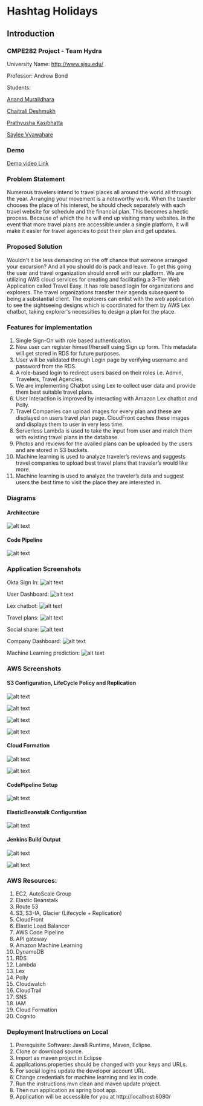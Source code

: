 # Hashtag Holidays

## Introduction
 
### CMPE282 Project - Team Hydra
University Name: http://www.sjsu.edu/  

Professor: Andrew Bond

Students:

[Anand Muralidhara](https://www.linkedin.com/in/anandmuralidhara/)

[Chaitrali Deshmukh](https://www.linkedin.com/in/chaitrali-deshmukh-8610a9176/)

[Prathyusha Kasibhatta](https://www.linkedin.com/in/prathyusha-kasibhatta-5b39ab169/)

[Saylee Vyawahare](https://www.linkedin.com/in/saylee-vyawahare-51b59188/)

### Demo
[Demo video Link](https://drive.google.com/file/d/1JEtr1ttb80hXJNsh9uOLkt8gQaM8Uyde/view?usp=sharing)

### Problem Statement

Numerous travelers intend to travel places all around the world all through the year. Arranging your movement is a noteworthy work. When the traveler chooses the place of his interest, he should check separately with each travel website for schedule and the financial plan. This becomes a hectic process. Because of which the he will end up visiting many websites. In the event that more travel plans are accessible under a single platform, it will make it easier for travel agencies to post their plan and get updates.  

### Proposed Solution
Wouldn't it be less demanding on the off chance that someone arranged your excursion? And all you should do is pack and leave. To get this going the  user and travel organization should enroll with our platform. We are utilizing AWS cloud services for creating and facilitating a 3-Tier Web Application called Travel Easy. It has role based login for organizations and explorers. The travel organizations transfer their agenda subsequent to being a substantial client. The explorers can enlist with the web application to see the sightseeing designs which is coordinated for them by AWS Lex chatbot, taking explorer's necessities to design a plan for the place.

### Features for implementation
1.	Single Sign-On with role based authentication.
2.	New user can register himself/herself using Sign up form. This metadata will get stored in RDS for future purposes.
3.	User will be validated through Login page by verifying username and password from the RDS.
4.	A role-based login to redirect users based on their roles i.e. Admin, Travelers, Travel Agencies.
5.	We are implementing Chatbot using Lex to collect user data and provide them best suitable travel plans.
6.	User Interaction is improved by interacting with Amazon Lex chatbot and Polly.
7.	Travel Companies can upload images for every plan and these are displayed on users travel plan page. CloudFront caches these images and displays them to user in very less time.
8.	Serverless Lambda is used to take the input from user and match them with existing travel plans in the database.
9.	Photos and reviews for the availed plans can be uploaded by the users and are stored in S3 buckets.
10.	Machine learning is used to analyze traveler’s reviews and suggests travel companies to upload best travel plans that traveler’s would like more. 
11.	Machine learning is used to analyze the traveler’s data and suggest users the best time to visit the place they are interested in. 

### Diagrams
#### Architecture
![alt text](https://github.com/AnandMuralidhar/TeamHydra-HashtagHolidays/blob/master/TravelEasyProject/images/ArchitectureDiagram.png)

#### Code Pipeline
![alt text](https://github.com/AnandMuralidhar/TeamHydra-HashtagHolidays/blob/master/TravelEasyProject/images/CICD.jpg)

### Application Screenshots

Okta Sign In:
![alt text](https://github.com/AnandMuralidhar/TeamHydra-HashtagHolidays/blob/master/TravelEasyProject/images/Okta_login.png)

User Dashboard:
![alt text](https://github.com/AnandMuralidhar/TeamHydra-HashtagHolidays/blob/master/TravelEasyProject/images/user_dashboard.png)

Lex chatbot:
![alt text](https://github.com/AnandMuralidhar/TeamHydra-HashtagHolidays/blob/master/TravelEasyProject/images/lex_chat.png)

Travel plans:
![alt text](https://github.com/AnandMuralidhar/TeamHydra-HashtagHolidays/blob/master/TravelEasyProject/images/Plans_list.png)

Social share:
![alt text](https://github.com/AnandMuralidhar/TeamHydra-HashtagHolidays/blob/master/TravelEasyProject/images/social_share.png)

Company Dashboard:
![alt text](https://github.com/AnandMuralidhar/TeamHydra-HashtagHolidays/blob/master/TravelEasyProject/images/Company_dashboard.png)

Machine Learning prediction:
![alt text](https://github.com/AnandMuralidhar/TeamHydra-HashtagHolidays/blob/master/TravelEasyProject/images/Prediction.png)

### AWS Screenshots

#### S3 Configuration, LifeCycle Policy and Replication
![alt text](https://github.com/AnandMuralidhar/TeamHydra-HashtagHolidays/blob/master/TravelEasyProject/images/S31.png)

![alt text](https://github.com/AnandMuralidhar/TeamHydra-HashtagHolidays/blob/master/TravelEasyProject/images/S32.png)

![alt text](https://github.com/AnandMuralidhar/TeamHydra-HashtagHolidays/blob/master/TravelEasyProject/images/S3Lifecycle.png)

![alt text](https://github.com/AnandMuralidhar/TeamHydra-HashtagHolidays/blob/master/TravelEasyProject/images/S3Replication.png)

#### Cloud Formation
![alt text](https://github.com/AnandMuralidhar/TeamHydra-HashtagHolidays/blob/master/TravelEasyProject/images/CF1.jpg)

![alt text](https://github.com/AnandMuralidhar/TeamHydra-HashtagHolidays/blob/master/TravelEasyProject/images/CF2.png)

#### CodePipeline Setup
![alt text](https://github.com/AnandMuralidhar/TeamHydra-HashtagHolidays/blob/master/TravelEasyProject/images/CICD_Stages.png)

#### ElasticBeanstalk Configuration
![alt text](https://github.com/AnandMuralidhar/TeamHydra-HashtagHolidays/blob/master/TravelEasyProject/images/EBSConfiguration.png)

#### Jenkins Build Output
![alt text](https://github.com/AnandMuralidhar/TeamHydra-HashtagHolidays/blob/master/TravelEasyProject/images/JenkinsBuildOutput.png)

![alt text](https://github.com/AnandMuralidhar/TeamHydra-HashtagHolidays/blob/master/TravelEasyProject/images/JenkinsBuildOutput.png)

### AWS Resources:

1.	EC2, AutoScale Group
2.	Elastic Beanstalk
3.	Route 53
4.	S3, S3-IA, Glacier (Lifecycle + Replication)
5.	CloudFront
6.	Elastic Load Balancer
7.	AWS Code Pipeline
8.	API gateway
9.	Amazon Machine Learning 
10.	DynamoDB 
11.	RDS
12.	Lambda 
13.	Lex
14.	Polly
15.	Cloudwatch
16.	CloudTrail 
17.	SNS
18.	IAM
19. Cloud Formation
20. Cognito

### Deployment Instructions on Local
1.	Prerequisite Software: Java8 Runtime, Maven, Eclipse.
2.	Clone or download source.
3.	Import as maven project in Eclipse
4.	applications.properties should be changed with your keys and URLs.
5.	For social logins update the developer account URL. 
6.	Change credentials for machine learning and lex in code.
7.	Run the instructions mvn clean and maven update project.
8.	Then run application as spring boot app.
9.	Application will be accessible for you  at http://localhost:8080/
